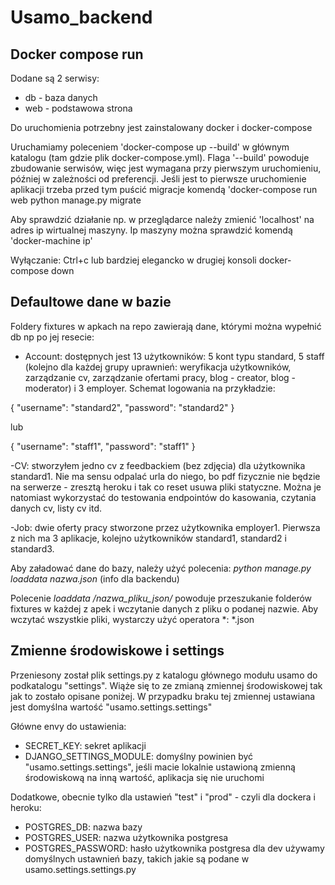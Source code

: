 # Usamo_backend

## Docker compose run
Dodane są 2 serwisy: 
 - db - baza danych
 - web - podstawowa strona

Do uruchomienia potrzebny jest zainstalowany docker i docker-compose

Uruchamiamy poleceniem 'docker-compose up --build' w głównym katalogu (tam gdzie plik docker-compose.yml). Flaga '--build' powoduje zbudowanie serwisów, więc jest wymagana przy pierwszym uruchomieniu, później w zależności od preferencji.
Jeśli jest to pierwsze uruchomienie aplikacji trzeba przed tym puścić migracje komendą 'docker-compose run web python manage.py migrate

Aby sprawdzić działanie np. w przeglądarce należy zmienić 'localhost' na adres ip wirtualnej maszyny. Ip maszyny można sprawdzić komendą 'docker-machine ip'

Wyłączanie: Ctrl+c lub bardziej elegancko w drugiej konsoli docker-compose down

## Defaultowe dane w bazie

Foldery fixtures w apkach na repo zawierają dane, którymi można wypełnić db np po jej resecie: 
 - Account: dostępnych jest 13 użytkowników: 5 kont typu standard, 5 staff (kolejno dla każdej grupy uprawnień: weryfikacja użytkowników, zarządzanie cv, zarządzanie ofertami pracy, blog - creator, blog - moderator) i 3 employer. Schemat logowania na przykładzie:

{
   "username": "standard2",
   "password": "standard2"
}

lub

{
   "username": "staff1",
   "password": "staff1"
}

-CV: stworzyłem jedno cv z feedbackiem (bez zdjęcia) dla użytkownika standard1. Nie ma sensu odpalać urla do niego, bo pdf fizycznie nie będzie na serwerze - zresztą heroku i tak co reset usuwa pliki statyczne. Można je natomiast wykorzystać
do testowania endpointów do kasowania, czytania danych cv, listy cv itd. 

-Job: dwie oferty pracy stworzone przez użytkownika employer1. Pierwsza z nich ma 3 aplikacje, kolejno użytkowników standard1, standard2 i standard3.

Aby załadować dane do bazy, należy użyć polecenia: *python manage.py loaddata nazwa.json* (info dla backendu)

Polecenie *loaddata /nazwa_pliku_json/* powoduje przeszukanie folderów fixtures w każdej z apek i wczytanie danych z pliku o podanej nazwie. Aby wczytać wszystkie pliki, wystarczy użyć operatora \*: \*.json

## Zmienne środowiskowe i settings

Przeniesony został plik settings.py z katalogu głównego modułu usamo do podkatalogu "settings". Wiąże się to ze zmianą zmiennej środowiskowej tak jak to zostało opisane poniżej. W przypadku braku tej zmiennej ustawiana jest domyślna wartość "usamo.settings.settings"

Główne envy do ustawienia:

- SECRET_KEY: sekret aplikacji
- DJANGO_SETTINGS_MODULE: domyślny powinien być "usamo.settings.settings", jeśli macie lokalnie ustawioną zmienną środowiskową na inną wartość, aplikacja się nie uruchomi

Dodatkowe, obecnie tylko dla ustawień "test" i "prod" - czyli dla dockera i heroku:
- POSTGRES_DB: nazwa bazy
- POSTGRES_USER: nazwa użytkownika postgresa
- POSTGRES_PASSWORD: hasło użytkownika postgresa
dla dev używamy domyślnych ustawnień bazy, takich jakie są podane w usamo.settings.settings.py
